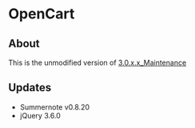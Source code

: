 # OpenCart

## About

This is the unmodified version of <a href="https://github.com/opencart/opencart/tree/3.0.x.x_Maintenance"> 3.0.x.x_Maintenance</a>

## Updates

- Summernote v0.8.20
- jQuery 3.6.0